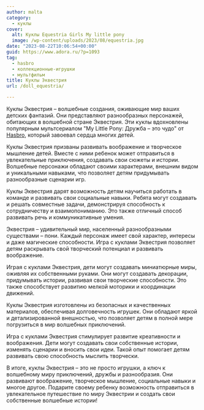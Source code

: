 ```yaml
---
author: malta
category:
  - куклы
cover:
  alt: Куклы Equestria Girls My little pony
  image: /wp-content/uploads/2023/08/equestria.jpg
date: "2023-08-22T10:06:54+00:00"
guid: https://www.adora.ru/?p=1093
tag:
  - hasbro
  - коллекционные-игрушки
  - мультфильм
title: Куклы Эквестрия
url: /doll_equestria/

---
```

Куклы Эквестрия – волшебные создания, оживающие мир ваших детских фантазий. Они представляют разнообразных персонажей, обитающих в волшебной стране Эквестрия. Эти куклы вдохновлены популярным мультсериалом "My Little Pony: Дружба – это чудо" от [Hasbro](https://twitter.com/Hasbro), который завоевал сердца многих детей.

Куклы Эквестрия призваны развивать воображение и творческое мышление детей. Вместе с ними ребенок может отправиться в увлекательные приключения, создавать свои сюжеты и истории. Волшебные персонажи обладают своими характерами, внешним видом и уникальными навыками, что позволяет детям придумывать разнообразные сценарии игр.

Куклы Эквестрия дарят возможность детям научиться работать в команде и развивать свои социальные навыки. Ребята могут создавать и решать совместные задачи, демонстрируя способность к сотрудничеству и взаимопониманию. Это также отличный способ развивать речь и коммуникативные умения.

Эквестрия – удивительный мир, населенный разнообразными существами – пони. Каждый персонаж имеет свой характер, интересы и даже магические способности. Игра с куклами Эквестрия позволяет детям раскрывать свой творческий потенциал и развивать воображение.

Играя с куклами Эквестрия, дети могут создавать миниатюрные миры, оживляя их собственными руками. Они могут создавать декорации, придумывать истории, развивая свои творческие способности. Это также способствует развитию мелкой моторики и координации движений.

Куклы Эквестрия изготовлены из безопасных и качественных материалов, обеспечивая долговечность игрушек. Они обладают яркой и детализированной внешностью, что позволяет детям в полной мере погрузиться в мир волшебных приключений.

Игра с куклами Эквестрия стимулирует развитие креативности и воображения. Дети могут создавать свои собственные истории, изменять сценарии и вносить свои идеи. Такой опыт помогает детям развивать свою способность мыслить творчески.

В итоге, куклы Эквестрия – это не просто игрушки, а ключ к волшебному миру приключений, дружбы и разнообразия. Они развивают воображение, творческое мышление, социальные навыки и многое другое. Подарите своему ребенку возможность отправиться в увлекательное путешествие по миру Эквестрии и создать свои собственные волшебные истории!
